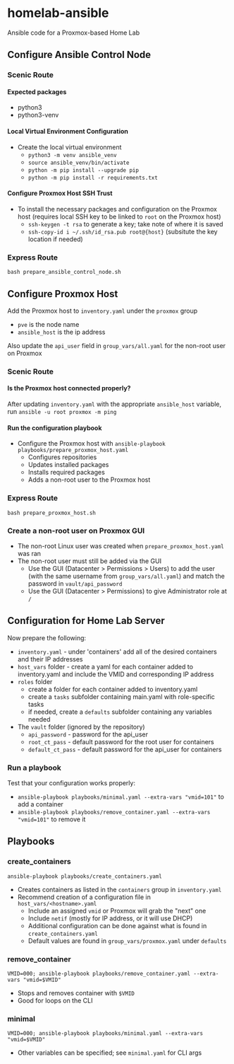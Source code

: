 # homelab-ansible
Ansible code for a Proxmox-based Home Lab

## Configure Ansible Control Node
### Scenic Route
#### Expected packages
- python3
- python3-venv

#### Local Virtual Environment Configuration
- Create the local virtual environment
    - `python3 -m venv ansible_venv`
    - `source ansible_venv/bin/activate`
    - `python -m pip install --upgrade pip`
    - `python -m pip install -r requirements.txt`

#### Configure Proxmox Host SSH Trust
- To install the necessary packages and configuration on the Proxmox host (requires local SSH key to be linked to `root` on the Proxmox host)
    - `ssh-keygen -t rsa` to generate a key; take note of where it is saved
    - `ssh-copy-id i ~/.ssh/id_rsa.pub root@{host}` (subsitute the key location if needed)

### Express Route
`bash prepare_ansible_control_node.sh`

## Configure Proxmox Host
Add the Proxmox host to `inventory.yaml` under the `proxmox` group
- `pve` is the node name
- `ansible_host` is the ip address

Also update the `api_user` field in `group_vars/all.yaml` for the non-root user on Proxmox

### Scenic Route
#### Is the Proxmox host connected properly?
After updating `inventory.yaml` with the appropriate `ansible_host` variable, run
`ansible -u root proxmox -m ping`

#### Run the configuration playbook
- Configure the Proxmox host with `ansible-playbook playbooks/prepare_proxmox_host.yaml`
    - Configures repositories
    - Updates installed packages
    - Installs required packages
    - Adds a non-root user to the Proxmox host

### Express Route
`bash prepare_proxmox_host.sh`

### Create a non-root user on Proxmox GUI
- The non-root Linux user was created when `prepare_proxmox_host.yaml` was ran
- The non-root user must still be added via the GUI
    - Use the GUI (Datacenter > Permissions > Users) to add the user (with the same username from `group_vars/all.yaml`) and match the password in `vault/api_password`
    - Use the GUI (Datacenter > Permissions) to give Administrator role at `/`

## Configuration for Home Lab Server
Now prepare the following:
- `inventory.yaml` - under 'containers' add all of the desired containers and their IP addresses
- `host_vars` folder - create a yaml for each container added to inventory.yaml and include the VMID and corresponding IP address
- `roles` folder
    - create a folder for each container added to inventory.yaml
    - create a `tasks` subfolder containing main.yaml with role-specific tasks
    - if needed, create a `defaults` subfolder containing any variables needed
- The `vault` folder (ignored by the repository)
    - `api_password` - password for the api_user
    - `root_ct_pass` - default password for the root user for containers
    - `default_ct_pass` - default password for the api_user for containers

### Run a playbook
Test that your configuration works properly:
- `ansible-playbook playbooks/minimal.yaml --extra-vars "vmid=101"` to add a container
- `ansible-playbook playbooks/remove_container.yaml --extra-vars "vmid=101"` to remove it

## Playbooks

### create_containers
`ansible-playbook playbooks/create_containers.yaml`
- Creates containers as listed in the `containers` group in `inventory.yaml`
- Recommend creation of a configuration file in `host_vars/<hostname>.yaml`
    - Include an assigned `vmid` or Proxmox will grab the "next" one
    - Include `netif` (mostly for IP address, or it will use DHCP)
    - Additional configuration can be done against what is found in `create_containers.yaml`
    - Default values are found in `group_vars/proxmox.yaml` under `defaults`

### remove_container
`VMID=000; ansible-playbook playbooks/remove_container.yaml --extra-vars "vmid=$VMID"`
- Stops and removes container with `$VMID`
- Good for loops on the CLI

### minimal
`VMID=000; ansible-playbook playbooks/minimal.yaml --extra-vars "vmid=$VMID"`
- Other variables can be specified; see `minimal.yaml` for CLI args

